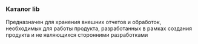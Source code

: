 ### Каталог lib

Предназначен для хранения внешних отчетов и обработок, необходимых для работы продукта, разработанных в рамках создания продукта и не являющихся сторонними разработками
